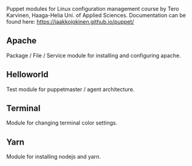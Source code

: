 Puppet modules for Linux configuration management course by Tero Karvinen, Haaga-Helia Uni. of Applied Sciences.
Documentation can be found here: https://jaakkojokinen.github.io/puppet/

## Apache

Package / File / Service module for installing and configuring apache.

## Helloworld

Test module for puppetmaster / agent architecture.

## Terminal

Module for changing terminal color settings.

## Yarn

Module for installing nodejs and yarn.

